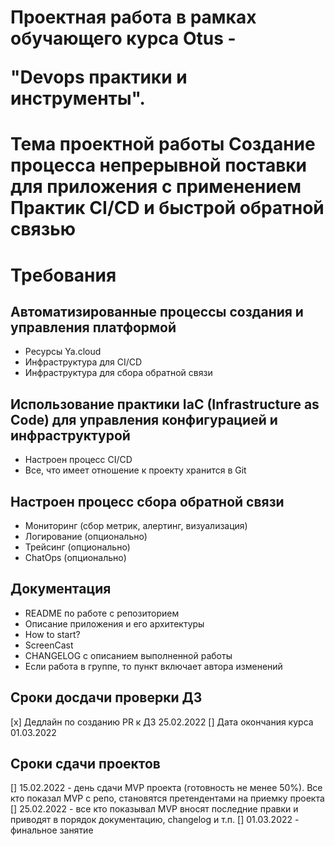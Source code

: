 # Проектная работа в рамках обучающего курса Otus -</p> "Devops практики и инструменты".
# Тема проектной работы Создание процесса непрерывной поставки для приложения с применением Практик CI/CD и быстрой обратной связью

# Требования
## Автоматизированные процессы создания и управления платформой
- Ресурсы Ya.cloud
- Инфраструктура для CI/CD
- Инфраструктура для сбора обратной связи
## Использование практики IaC (Infrastructure as Code) для управления конфигурацией и инфраструктурой
- Настроен процесс CI/CD
- Все, что имеет отношение к проекту хранится в Git

## Настроен процесс сбора обратной связи
- Мониторинг (сбор метрик, алертинг, визуализация)
- Логирование (опционально)
- Трейсинг (опционально)
- ChatOps (опционально)

## Документация
- README по работе с репозиторием
- Описание приложения и его архитектуры
- How to start?
- ScreenCast
- CHANGELOG с описанием выполненной работы
- Если работа в группе, то пункт включает автора изменений

## Сроки досдачи проверки ДЗ
[x] Дедлайн по созданию PR к ДЗ 25.02.2022
[] Дата окончания курса 01.03.2022

## Сроки сдачи проектов
[] 15.02.2022 - день сдачи MVP проекта (готовность не менее 50%). Все кто показал MVP с репо, становятся претендентами на приемку проекта
[] 25.02.2022 - все кто показывал MVP вносят последние правки и приводят в порядок документацию, changelog и т.п.
[] 01.03.2022 - финальное занятие



